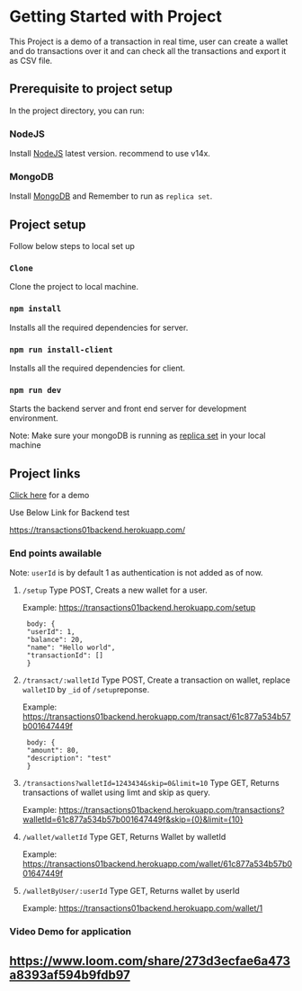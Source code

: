 

# Getting Started with Project

This Project is a demo of a transaction in real time, user can create a wallet and do transactions over it and can check all the transactions and export it as CSV file.

## Prerequisite to project setup

In the project directory, you can run:

### NodeJS

Install [NodeJS](https://nodejs.org/en/download/) latest version. recommend to use v14x.


### MongoDB

Install [MongoDB](https://docs.mongodb.com/manual/installation/) and Remember to run as `replica set`.


## Project setup

Follow below steps to local set up

### `Clone`

Clone the project to local machine.


### `npm install`

Installs all the required dependencies for server.


### `npm run install-client`

Installs all the required dependencies for client.

### `npm run dev`

Starts the backend server and front end server for development environment.

Note: Make sure your mongoDB is running as [replica set](https://docs.mongodb.com/manual/tutorial/deploy-replica-set/) in your local machine


## Project links

[Click here](https://transactions01.herokuapp.com/) for a demo

Use Below Link for Backend test

https://transactions01backend.herokuapp.com/


### End points awailable

Note: `userId` is by default 1 as authentication is not added as of now.

1. `/setup`
    Type POST, Creats a new wallet for a user.
    
    Example: https://transactions01backend.herokuapp.com/setup

        body: {
        "userId": 1,
        "balance": 20,
        "name": "Hello world",
        "transactionId": []
        }
   
2. `/transact/:walletId`
    Type POST, Create a transaction on wallet,  replace `walletID` by `_id` of `/setup`reponse.
    
    Example: https://transactions01backend.herokuapp.com/transact/61c877a534b57b001647449f

        body: {
        "amount": 80,
        "description": "test"
        }
    
3. `/transactions?walletId=1243434&skip=0&limit=10`
    Type GET, Returns transactions of wallet using limt and skip as query.
    
    Example: https://transactions01backend.herokuapp.com/transactions?walletId=61c877a534b57b001647449f&skip={0}&limit={10}
    
    
4. `/wallet/walletId`
    Type GET, Returns Wallet by walletId
    
    Example: https://transactions01backend.herokuapp.com/wallet/61c877a534b57b001647449f
    
    
5. `/walletByUser/:userId`
    Type GET, Returns wallet by userId
    
    Example: https://transactions01backend.herokuapp.com/wallet/1
    
    
### Video Demo for application

## https://www.loom.com/share/273d3ecfae6a473a8393af594b9fdb97

